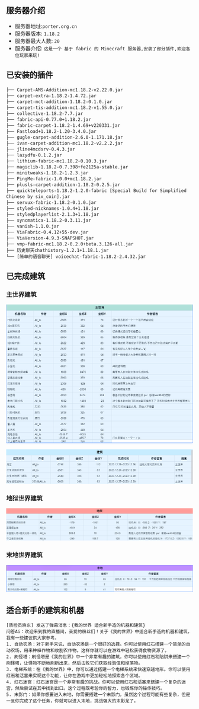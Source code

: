 ## 服务器介绍

- 服务器地址:`porter.org.cn`
- 服务器版本: `1.18.2`
- 服务器最大人数: `20`
- 服务器介绍: `这是一个 基于 fabric 的 Minecraft 服务器,安装了部分插件,欢迎各位玩家来玩!`

## 已安装的插件

~~~shell
├── Carpet-AMS-Addition-mc1.18.2-v2.22.0.jar
├── carpet-extra-1.18.2-1.4.72.jar
├── carpet-mct-addition-1.18.2-0.1.0.jar
├── carpet-tis-addition-mc1.18.2-v1.55.0.jar
├── collective-1.18.2-7.7.jar
├── fabric-api-0.77.0+1.18.2.jar
├── fabric-carpet-1.18.2-1.4.69+v220331.jar
├── Fastload+1.18.2-1.20-3.4.0.jar
├── gugle-carpet-addition-2.6.0-1.171.18.jar
├── ivan-carpet-addition-mc1.18.2-v2.2.2.jar
├── jline4mcdsrv-0.4.3.jar
├── lazydfu-0.1.2.jar
├── lithium-fabric-mc1.18.2-0.10.3.jar
├── magiclib-1.18.2-0.7.398+fe2125a-stable.jar
├── minitweaks-1.18.2-1.2.3.jar
├── PingMe-fabric-1.0.0+mc1.18.2.jar
├── plusls-carpet-addition-1.18.2-0.2.5.jar
├── quickteleports-1.18.2-1.2.0-fabric [Special Build for Simplified Chinese by six_coin].jar
├── servux-fabric-1.18.2-0.1.0.jar
├── styled-nicknames-1.0.4+1.18.jar
├── styledplayerlist-2.1.3+1.18.jar
├── syncmatica-1.18.2-0.3.11.jar
├── vanish-1.1.0.jar
├── ViaFabric-0.4.12+55-dev.jar
├── ViaVersion-4.9.3-SNAPSHOT.jar
├── vmp-fabric-mc1.18.2-0.2.0+beta.3.126-all.jar
├── 历史聊天chathistory-1.2.1+1.18.1.jar
└── [简单的语音聊天] voicechat-fabric-1.18.2-2.4.32.jar
~~~

## 已完成建筑

### 主世界建筑

![主世界建筑.png](./主世界建筑.png)

![主世界建筑2.png](主世界建筑2.png)

### 地狱世界建筑

![地狱世界建筑.png](./地狱世界建筑.png)

### 末地世界建筑

![末地世界建筑.png](./末地世界建筑.png)


## 适合新手的建筑和机器
~~~text
[质检员晓东] 发送了弹幕消息：{我的世界 适合新手造的机器和建筑}
问答Ai：欢迎来到我的直播间，亲爱的粉丝们！关于《我的世界》中适合新手造的机器和建筑，我有一些建议供大家参考。
1. 自动农场：对于新手来说，自动农场是一个很好的选择。你可以使用红石搭建一个简单的自动农场，用来种植作物和收割农作物。这样你就可以在游戏中轻松获得食物资源了。
2. 刷怪塔：刷怪塔是《我的世界》中一个非常有趣的建筑。你可以使用红石和陷阱来搭建一个刷怪塔，让怪物不断地刷新出来，然后击败它们获取经验值和掉落物。
3. 电梯系统：在《我的世界》中，你可以通过搭建一个电梯系统来快速穿越地形。你可以使用红石和活塞来实现这个功能，让你在游戏中更加轻松地探索各个区域。
4. 红石迷宫：红石迷宫是一个非常有趣的挑战。你可以使用红石和活塞来搭建一个复杂的迷宫，然后尝试在其中找到出口。这个过程既考验你的智力，也锻炼你的操作技巧。
5. 末影门：如果你想要进入末地，你需要搭建一个末影门。虽然这个过程可能有些复杂，但是一旦你完成了这个任务，你就可以进入末地，挑战强大的末影龙了。
~~~

